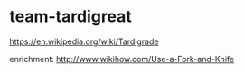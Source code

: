 # team-tardigreat
https://en.wikipedia.org/wiki/Tardigrade

enrichment: http://www.wikihow.com/Use-a-Fork-and-Knife

